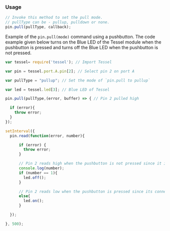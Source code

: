 ### Usage
```js
// Invoke this method to set the pull mode.
// pullType can be - pullup, pulldown or none.
pin.pull(pullType, callback);
```


Example of the `pin.pull(mode)` command using a pushbutton. The code example given below turns on the Blue LED of the Tessel module when the pushbutton is pressed and turns off the Blue LED when the pushbutton is not pressed.

```js
var tessel= require('tessel'); // Import Tessel

var pin = tessel.port.A.pin[2]; // Select pin 2 on port A

var pullType = "pullup"; // Set the mode of `pin.pull to pullup`

var led = tessel.led[3]; // Blue LED of Tessel

pin.pull(pullType,(error, buffer) => { // Pin 2 pulled high

  if (error){
    throw error;
  }
});

setInterval({
  pin.read(function(error, number){

      if (error) {
        throw error;
      }

      // Pin 2 reads high when the pushbutton is not pressed since it is pulled up
      console.log(number);
      if (number == 1){
        led.off();
      }

      // Pin 2 reads low when the pushbutton is pressed since its connection with ground gets complete
      else{
        led.on();
      }

  });

}, 500);
```
